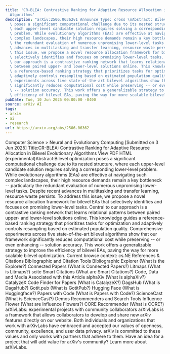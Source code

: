 ```yaml
---
title: 'CR-BLEA: Contrastive Ranking for Adaptive Resource Allocation in Bilevel Evolutionary
  Algorithms'
description: "arXiv:2506.06362v1 Announce Type: cross \nAbstract: Bilevel optimization\
  \ poses a significant computational challenge due to its nested structure, where\
  \ each upper-level candidate solution requires solving a corresponding lower-level\
  \ problem. While evolutionary algorithms (EAs) are effective at navigating such\
  \ complex landscapes, their high resource demands remain a key bottleneck -- particularly\
  \ the redundant evaluation of numerous unpromising lower-level tasks. Despite recent\
  \ advances in multitasking and transfer learning, resource waste persists. To address\
  \ this issue, we propose a novel resource allocation framework for bilevel EAs that\
  \ selectively identifies and focuses on promising lower-level tasks. Central to\
  \ our approach is a contrastive ranking network that learns relational patterns\
  \ between paired upper- and lower-level solutions online. This knowledge guides\
  \ a reference-based ranking strategy that prioritizes tasks for optimization and\
  \ adaptively controls resampling based on estimated population quality. Comprehensive\
  \ experiments across five state-of-the-art bilevel algorithms show that our framework\
  \ significantly reduces computational cost while preserving -- or even enhancing\
  \ -- solution accuracy. This work offers a generalizable strategy to improve the\
  \ efficiency of bilevel EAs, paving the way for more scalable bilevel optimization."
pubDate: Tue, 10 Jun 2025 00:00:00 -0400
source: arXiv AI
tags:
- arxiv
- ai
- research
url: https://arxiv.org/abs/2506.06362
---
```


Computer Science > Neural and Evolutionary Computing
[Submitted on 3 Jun 2025]
Title:CR-BLEA: Contrastive Ranking for Adaptive Resource Allocation in Bilevel Evolutionary Algorithms
View PDF HTML (experimental)Abstract:Bilevel optimization poses a significant computational challenge due to its nested structure, where each upper-level candidate solution requires solving a corresponding lower-level problem. While evolutionary algorithms (EAs) are effective at navigating such complex landscapes, their high resource demands remain a key bottleneck -- particularly the redundant evaluation of numerous unpromising lower-level tasks. Despite recent advances in multitasking and transfer learning, resource waste persists. To address this issue, we propose a novel resource allocation framework for bilevel EAs that selectively identifies and focuses on promising lower-level tasks. Central to our approach is a contrastive ranking network that learns relational patterns between paired upper- and lower-level solutions online. This knowledge guides a reference-based ranking strategy that prioritizes tasks for optimization and adaptively controls resampling based on estimated population quality. Comprehensive experiments across five state-of-the-art bilevel algorithms show that our framework significantly reduces computational cost while preserving -- or even enhancing -- solution accuracy. This work offers a generalizable strategy to improve the efficiency of bilevel EAs, paving the way for more scalable bilevel optimization.
Current browse context:
cs.NE
References & Citations
Bibliographic and Citation Tools
Bibliographic Explorer (What is the Explorer?)
Connected Papers (What is Connected Papers?)
Litmaps (What is Litmaps?)
scite Smart Citations (What are Smart Citations?)
Code, Data and Media Associated with this Article
alphaXiv (What is alphaXiv?)
CatalyzeX Code Finder for Papers (What is CatalyzeX?)
DagsHub (What is DagsHub?)
Gotit.pub (What is GotitPub?)
Hugging Face (What is Huggingface?)
Papers with Code (What is Papers with Code?)
ScienceCast (What is ScienceCast?)
Demos
Recommenders and Search Tools
Influence Flower (What are Influence Flowers?)
CORE Recommender (What is CORE?)
arXivLabs: experimental projects with community collaborators
arXivLabs is a framework that allows collaborators to develop and share new arXiv features directly on our website.
Both individuals and organizations that work with arXivLabs have embraced and accepted our values of openness, community, excellence, and user data privacy. arXiv is committed to these values and only works with partners that adhere to them.
Have an idea for a project that will add value for arXiv's community? Learn more about arXivLabs.
